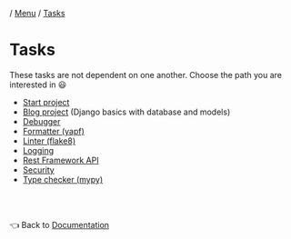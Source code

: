 / [Menu](/documentation/README.md) / [Tasks](/documentation/tasks/README.md)

# Tasks

These tasks are not dependent on one another. Choose the path you are interested in 😃

- [Start project](startproject.md)
- [Blog project](blog.md) (Django basics with database and models)
- [Debugger](debugger.md)
- [Formatter (yapf)](formatter.md)
- [Linter (flake8)](linter.md)
- [Logging](logging.md)
- [Rest Framework API](rest.md)
- [Security](security.md)
- [Type checker (mypy)](typing.md)

<br>
<br>

👈 Back to [Documentation](/documentation/README.md)
